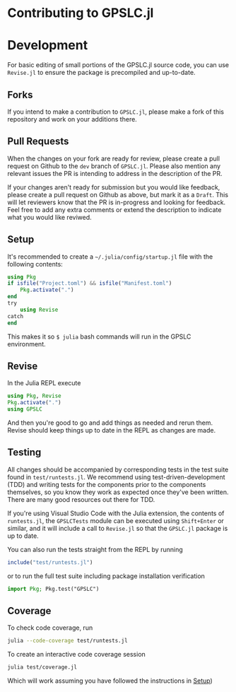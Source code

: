 Contributing to GPSLC.jl
========================

# Development

For basic editing of small portions of the GPSLC.jl source code, 
you can use `Revise.jl` to ensure the package is precompiled and up-to-date.

## Forks

If you intend to make a contribution to `GPSLC.jl`, 
please make a fork of this repository
and work on your additions there.

## Pull Requests

When the changes on your fork are ready for review, 
please create a pull request on Github to the `dev` branch of `GPSLC.jl`.
Please also mention any relevant issues the PR is intending to address in the 
description of the PR.

If your changes aren't ready for submission but you would like feedback, 
please create a pull request on Github as above, but mark it as a `Draft`.
This will let reviewers know that the PR is in-progress and looking for feedback.
Feel free to add any extra comments or extend the description to indicate
what you would like reviwed.

## Setup

It's recommended to create a `~/.julia/config/startup.jl` file with the following contents:

```julia
using Pkg
if isfile("Project.toml") && isfile("Manifest.toml")
    Pkg.activate(".")
end
try
    using Revise
catch 
end
```

This makes it so `$ julia` bash commands will run in the GPSLC environment.

## Revise

In the Julia REPL execute

```julia
using Pkg, Revise
Pkg.activate(".")
using GPSLC
```

And then you're good to go and add things as needed and rerun them. Revise should keep things up to date in the REPL as changes are made.

## Testing

All changes should be accompanied by corresponding tests in the test suite found in `test/runtests.jl`. 
We recommend using test-driven-development (TDD) and writing tests for the components prior to the components themselves, so you know they work as expected once they've been written. 
There are many good resources out there for TDD.

If you're using Visual Studio Code with the Julia extension, the contents of `runtests.jl`, the `GPSLCTests` module can be executed using `Shift+Enter` or similar, 
and it will include a call to `Revise.jl` so that the `GPSLC.jl` package is up to date.

You can also run the tests straight from the REPL by running

```julia
include("test/runtests.jl")
```

or to run the full test suite including package installation verification

```julia
import Pkg; Pkg.test("GPSLC")
```

## Coverage

To check code coverage, run 

```bash
julia --code-coverage test/runtests.jl
```

To create an interactive code coverage session

```bash
julia test/coverage.jl
```

Which will work assuming you have followed the instructions 
in [Setup](#setup))
